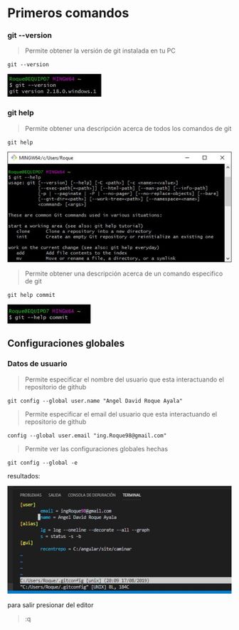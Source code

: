 # Primeros comandos

### git --version

> Permite obtener la versión de git instalada en tu PC

    git --version
![nombre de la imagen][img1]

### git help

> Permite obtener una descripción acerca de todos los
> comandos de git

    git help

![nombre de la imagen][img2]

> Permite obtener una descripción acerca de un comando especifico de git

    git help commit

![nombre de la imagen][img3]

## Configuraciones globales

### Datos de usuario

> Permite especificar el nombre del usuario que esta interactuando el repositorio de github

    git config --global user.name "Angel David Roque Ayala"

> Permite especificar el email del usuario que esta interactuando el repositorio de github

    config --global user.email "ing.Roque98@gmail.com"

> Permite ver las configuraciones globales hechas

    git config --global -e

resultados:

![img4]

para salir presionar del editor

> :q

<!-- Aquí van las rutas de las imágenes -->
[img1]: img/01.JPG "git --version"
[img2]: img/02.JPG "git help"
[img3]: img/03.JPG "git help comando"
[img4]: img/04.JPG "git config --global -e"
